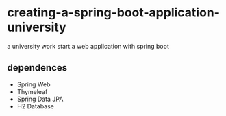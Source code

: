 # creating-a-spring-boot-application-university
a university work 
start a web application with spring boot 

## dependences 
- Spring Web
- Thymeleaf
- Spring Data JPA
- H2 Database
